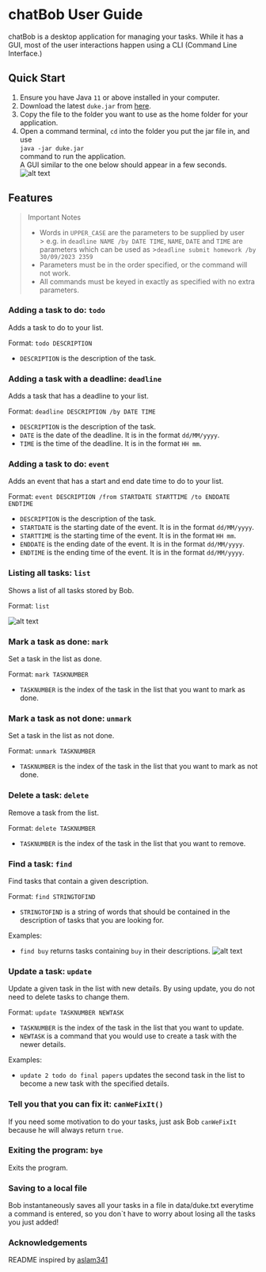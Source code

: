 # chatBob User Guide
chatBob is a desktop application for managing your tasks. While it has a GUI, most of the user interactions happen using
a CLI (Command Line Interface.)

## Quick Start

1. Ensure you have Java `11` or above installed in your computer.
2. Download the latest `duke.jar` from [here](https://github.com/rayyan35p/ip/releases).
3. Copy the file to the folder you want to use as the home folder for your application.
4. Open a command terminal, `cd` into the folder you put the jar file in, and use    
   `java -jar duke.jar`     
   command to run the application.    
   A GUI similar to the one below should appear in a few seconds.    
   ![alt text](Ui.png)

## Features 

> Important Notes
> + Words in `UPPER_CASE` are the parameters to be supplied by user  
    > e.g. in `deadline NAME /by DATE TIME`, `NAME`, `DATE` and `TIME` are parameters which can be used as
    >`deadline submit homework /by 30/09/2023 2359`
> + Parameters must be in the order specified, or the command will not work.
> + All commands must be keyed in exactly as specified with no extra parameters.

### Adding a task to do: `todo`

Adds a task to do to your list.

Format: `todo DESCRIPTION`
+ `DESCRIPTION` is the description of the task.

### Adding a task with a deadline: `deadline`

Adds a task that has a deadline to your list.

Format: `deadline DESCRIPTION /by DATE TIME`
+ `DESCRIPTION` is the description of the task.
+ `DATE` is the date of the deadline. It is in the format `dd/MM/yyyy`.
+ `TIME` is the time of the deadline. It is in the format `HH mm`.

### Adding a task to do: `event`

Adds an event that has a start and end date time to do to your list.

Format: `event DESCRIPTION /from STARTDATE STARTTIME /to ENDDATE ENDTIME`
+ `DESCRIPTION` is the description of the task.
+ `STARTDATE` is the starting date of the event. It is in the format `dd/MM/yyyy`.
+ `STARTTIME` is the starting time of the event. It is in the format `HH mm`.
+ `ENDDATE` is the ending date of the event. It is in the format `dd/MM/yyyy`.
+ `ENDTIME` is the ending time of the event. It is in the format `dd/MM/yyyy`.

### Listing all tasks: `list`

Shows a list of all tasks stored by Bob.

Format: `list`

![alt text](list.png)

### Mark a task as done: `mark`

Set a task in the list as done.

Format: `mark TASKNUMBER`
+ `TASKNUMBER` is the index of the task in the list that you want to mark as done.

### Mark a task as not done: `unmark`

Set a task in the list as not done.

Format: `unmark TASKNUMBER`
+ `TASKNUMBER` is the index of the task in the list that you want to mark as not done.

### Delete a task: `delete`

Remove a task from the list.

Format: `delete TASKNUMBER`
+ `TASKNUMBER` is the index of the task in the list that you want to remove.

### Find a task: `find`

Find tasks that contain a given description.

Format: `find STRINGTOFIND`
+ `STRINGTOFIND` is a string of words that should be contained in the description of tasks that you are looking for.

Examples:
+ `find buy` returns tasks containing `buy` in their descriptions.
  ![alt text](find.png)

### Update a task: `update`

Update a given task in the list with new details. By using update, you do not need to delete tasks to change them.

Format: `update TASKNUMBER NEWTASK`
+ `TASKNUMBER` is the index of the task in the list that you want to update.
+ `NEWTASK` is a command that you would use to create a task with the newer details.

Examples:
+ `update 2 todo do final papers` updates the second task in the list to become a new task with the specified details.

### Tell you that you can fix it: `canWeFixIt()`

If you need some motivation to do your tasks, just ask Bob `canWeFixIt` because he will always return `true`.

### Exiting the program: `bye`

Exits the program.

### Saving to a local file

Bob instantaneously saves all your tasks in a file in data/duke.txt everytime a command is entered, so you don`t 
have to worry about losing all the tasks you just added!

### Acknowledgements

README inspired by [aslam341](https://github.com/aslam341/ip/tree/master/docs)
